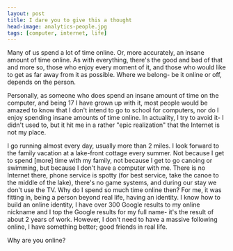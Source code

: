 ```yaml
---
layout: post
title: I dare you to give this a thought
head-image: analytics-people.jpg
tags: [computer, internet, life]
---
```


Many of us spend a lot of time online. Or, more accurately, an insane
amount of time online. As with everything, there's the good and bad of
that and more so, those who enjoy every moment of it, and those who
would like to get as far away from it as possible. Where we belong- be
it online or off, depends on the person.

Personally, as someone who does spend an insane amount of time on the
computer, and being 17 I have grown up with it, most people would be
amazed to know that I don't intend to go to school for computers, nor do
I enjoy spending insane amounts of time online. In actuality, I try to
avoid it- I didn't used to, but it hit me in a rather "epic realization"
that the Internet is not my place.

I go running almost every day, usually more than 2 miles. I look forward
to the family vacation at a lake-front cottage every summer. Not because
I get to spend \[more\] time with my family, not because I get to go
canoing or swimming, but because I don't have a computer with me. There
is no Internet there, phone service is spotty (for best service, take
the canoe to the middle of the lake), there's no game systems, and
during our stay we don't use the TV. Why do I spend so much time online
then? For me, it was fitting in, being a person beyond real life, having
an identity. I know how to build an online identity, I have over 300
Google results to my online nickname and I top the Google results for my
full name- it's the result of about 2 years of work. However, I don't
need to have a massive following online, I have something better; good
friends in real life.

Why are you online?
